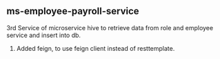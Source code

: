 ## ms-employee-payroll-service

3rd Service of microservice hive to retrieve data from role and employee service and insert into db. 

1. Added feign, to use feign client instead of resttemplate. 
